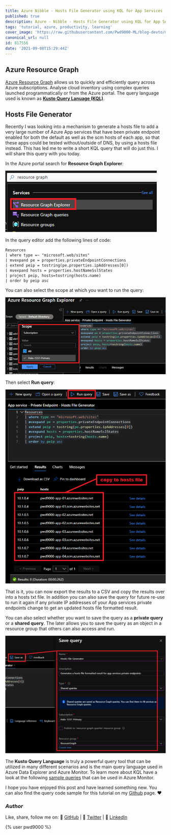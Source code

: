 ```yaml
---
title: Azure Nibble - Hosts File Generator using KQL for App Services
published: true
description: Azure - Nibble - Hosts File Generator using KQL for App Services in Resource Graph
tags: 'tutorial, azure, productivity, learning'
cover_image: 'https://raw.githubusercontent.com/Pwd9000-ML/blog-devto/main/posts/Azure-Nibble-Resource-Graph-Hosts-File/assets/main.png'
canonical_url: null
id: 817556
date: '2021-09-08T15:29:44Z'
---
```


## Azure Resource Graph

[Azure Resource Graph](https://docs.microsoft.com/en-gb/azure/governance/resource-graph/overview) allows us to quickly and efficiently query across Azure subscriptions. Analyse cloud inventory using complex queries launched programmatically or from the Azure portal. The query language used is known as **[Kusto Query Lanuage (KQL)](https://docs.microsoft.com/en-us/azure/data-explorer/kusto/query)**.

## Hosts File Generator

Recently I was looking into a mechanism to generate a hosts file to add a very large number of Azure App services that have been private endpoint enabled for both the default as well as the scm hosts of each app, so that these apps could be tested without/outside of DNS, by using a hosts file instead. This has led me to write a short KQL query that will do just this. I will share this query with you today.

In the Azure portal search for **Resource Graph Explorer**:

![rge](https://raw.githubusercontent.com/Pwd9000-ML/blog-devto/main/posts/Azure-Nibble-Resource-Graph-Hosts-File/assets/rge.png)

In the query editor add the following lines of code:

```KQL
Resources
| where type =~ "microsoft.web/sites"
| mvexpand pe = properties.privateEndpointConnections
| extend peip = tostring(pe.properties.ipAddresses[0])
| mvexpand hosts = properties.hostNameSslStates
| project peip, hosts=tostring(hosts.name)
| order by peip asc
```

You can also select the scope at which you want to run the query:

![scope](https://raw.githubusercontent.com/Pwd9000-ML/blog-devto/main/posts/Azure-Nibble-Resource-Graph-Hosts-File/assets/scope.png)

Then select **Run query**:

![run](https://raw.githubusercontent.com/Pwd9000-ML/blog-devto/main/posts/Azure-Nibble-Resource-Graph-Hosts-File/assets/run.png)

That is it, you can now export the results to a CSV and copy the results over into a hosts txt file. In addition you can also save the query for future re-use to run it again if any private IP addresses of your App services private endpoints change to get an updated hosts file formatted result.

You can also select whether you want to save the query as a **private query** or a **shared query**. The later allows you to save the query as an object in a resource group that others can also access and run.

![save](https://raw.githubusercontent.com/Pwd9000-ML/blog-devto/main/posts/Azure-Nibble-Resource-Graph-Hosts-File/assets/save.png)

The **Kusto Query Language** is truly a powerful query tool that can be utilized in many different scenarios and is the main query language used in Azure Data Explorer and Azure Monitor. To learn more about KQL have a look at the following [sample queries](https://docs.microsoft.com/en-us/azure/data-explorer/kusto/query/tutorial?pivots=azuremonitor) that can be used in Azure Monitor.

I hope you have enjoyed this post and have learned something new. You can also find the query code sample for this tutorial on my [Github](https://github.com/Pwd9000-ML/blog-devto/tree/main/posts/Azure-Nibble-Resource-Graph-Hosts-File/code) page. :heart:

### _Author_

Like, share, follow me on: :octopus: [GitHub](https://github.com/Pwd9000-ML) | :penguin: [Twitter](https://twitter.com/pwd9000) | :space_invader: [LinkedIn](https://www.linkedin.com/in/marcel-l-61b0a96b/)

{% user pwd9000 %}
